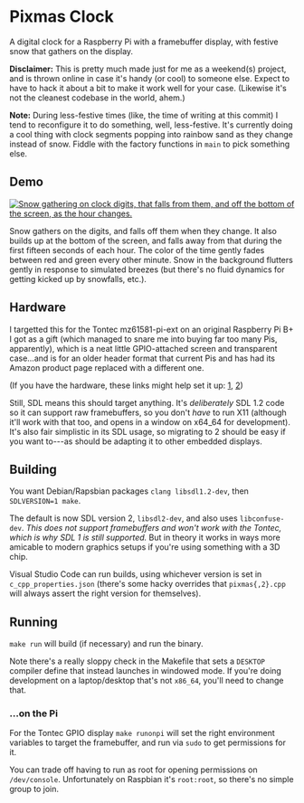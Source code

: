 # Pixmas Clock

A digital clock for a Raspberry Pi with a framebuffer display, with festive snow that gathers on the display.

**Disclaimer:** This is pretty much made just for me as a weekend(s) project, and is thrown online in case it's handy (or cool) to someone else. Expect to have to hack it about a bit to make it work well for your case. (Likewise it's not the cleanest codebase in the world, ahem.)

**Note:** During less-festive times (like, the time of writing at this commit) I tend to reconfigure it to do something, well, less-festive. It's currently doing a cool thing with clock segments popping into rainbow sand as they change instead of snow. Fiddle with the factory functions in `main` to pick something else.

## Demo

[![Snow gathering on clock digits, that falls from them, and off the bottom of the screen, as the hour changes.](http://img.youtube.com/vi/hGhVkTMxfyE/0.jpg)](https://www.youtube.com/watch?v=hGhVkTMxfyE "Watch the hour change on YouTube")

Snow gathers on the digits, and falls off them when they change. It also builds up at the bottom of the screen, and falls away from that during the first fifteen seconds of each hour. The color of the time gently fades between red and green every other minute. Snow in the background flutters gently in response to simulated breezes (but there's no fluid dynamics for getting kicked up by snowfalls, etc.).

## Hardware

I targetted this for the Tontec mz61581-pi-ext on an original Raspberry Pi B+ I got as a gift (which managed to snare me into buying far too many Pis, apparently), which is a neat little GPIO-attached screen and transparent case...and is for an older header format that current Pis and has had its Amazon product page replaced with a different one.

(If you have the hardware, these links might help set it up: [1](https://theezitguy.wordpress.com/2016/01/17/raspberry-pi-tontec-3-5-screen-installation/), [2](https://www.raspberrypi.org/forums/viewtopic.php?f=91&t=100311))

Still, SDL means this should target anything. It's *deliberately* SDL 1.2 code so it can support raw framebuffers, so you don't *have* to run X11 (although it'll work with that too, and opens in a window on x64_64 for development). It's also fair simplistic in its SDL usage, so migrating to 2 should be easy if you want to---as should be adapting it to other embedded displays.

## Building

You want Debian/Rapsbian packages `clang libsdl1.2-dev`, then `SDLVERSION=1 make`.

The default is now SDL version 2, `libsdl2-dev`, and also uses `libconfuse-dev`.
_This does not support framebuffers and won't work with the Tontec, which is why SDL 1 is still supported._
But in theory it works in ways more amicable to modern graphics setups if you're using something with a 3D chip.

Visual Studio Code can run builds, using whichever version is set in `c_cpp_properties.json` (there's some hacky overrides that `pixmas{,2}.cpp` will always assert the right version for themselves).

## Running

`make run` will build (if necessary) and run the binary.

Note there's a really sloppy check in the Makefile that sets a `DESKTOP` compiler define that instead launches in windowed mode. If you're doing development on a laptop/desktop that's not `x86_64`, you'll need to change that.

### ...on the Pi

For the Tontec GPIO display `make runonpi` will set the right environment variables to target the framebuffer, and run via `sudo` to get permissions for it.

You can trade off having to run as root for opening permissions on `/dev/console`. Unfortunately on Raspbian it's `root:root`, so there's no simple group to join.
